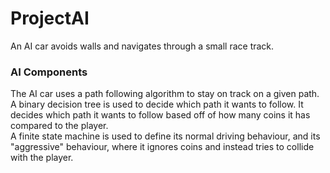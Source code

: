 # ProjectAI

An AI car avoids walls and navigates through a small race track.

### AI Components

The AI car uses a path following algorithm to stay on track on a given path.  
A binary decision tree is used to decide which path it wants to follow. It decides which path it wants to follow based off of how many coins it has compared to the player.  
A finite state machine is used to define its normal driving behaviour, and its "aggressive" behaviour, where it ignores coins and instead tries to collide with the player.

